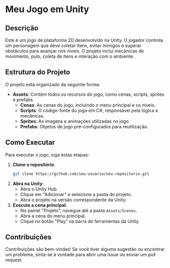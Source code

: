 # Meu Jogo em Unity

## Descrição

Este é um jogo de plataforma 2D desenvolvido na Unity. O jogador controla um personagem que deve coletar itens, evitar inimigos e superar obstáculos para avançar nos níveis. O projeto inclui mecânicas de movimento, pulo, coleta de itens e interação com o ambiente.

## Estrutura do Projeto

O projeto está organizado da seguinte forma:

- **Assets**: Contém todos os recursos do jogo, como cenas, scripts, sprites e prefabs.
  - **Cenas**: As cenas do jogo, incluindo o menu principal e os níveis.
  - **Scripts**: O código-fonte do jogo em C#, responsável pela lógica e mecânicas.
  - **Sprites**: As imagens e animações utilizadas no jogo.
  - **Prefabs**: Objetos de jogo pré-configurados para reutilização.

## Como Executar

Para executar o jogo, siga estas etapas:

1. **Clone o repositório**:
   ```bash
   git clone https://github.com/seu-usuario/seu-repositorio.git
   ```
2. **Abra na Unity**:
   - Abra o Unity Hub.
   - Clique em "Adicionar" e selecione a pasta do projeto.
   - Abra o projeto na versão correspondente da Unity.
3. **Execute a cena principal**:
   - No painel "Projeto", navegue até a pasta `Assets/Scenes`.
   - Abra a cena do menu principal.
   - Clique no botão "Play" na barra de ferramentas da Unity.

## Contribuições

Contribuições são bem-vindas! Se você tiver alguma sugestão ou encontrar um problema, sinta-se à vontade para abrir uma issue ou enviar um pull request.
